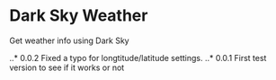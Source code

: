 # Dark Sky Weather

Get weather info using Dark Sky

..* 0.0.2 Fixed a typo for longtitude/latitude settings.
..* 0.0.1 First test version to see if it works or not
